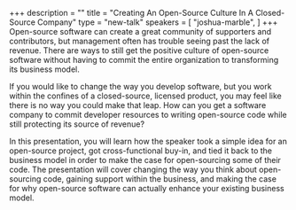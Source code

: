 +++
description = ""
title = "Creating An Open-Source Culture In A Closed-Source Company"
type = "new-talk"
speakers = [
        "joshua-marble",
]
+++
Open-source software can create a great community of supporters and contributors, but management often has trouble seeing past the lack of revenue. There are ways to still get the positive culture of open-source software without having to commit the entire organization to transforming its business model.

If you would like to change the way you develop software, but you work within the confines of a closed-source, licensed product, you may feel like there is no way you could make that leap. How can you get a software company to commit developer resources to writing open-source code while still protecting its source of revenue?

In this presentation, you will learn how the speaker took a simple idea for an open-source project, got cross-functional buy-in, and tied it back to the business model in order to make the case for open-sourcing some of their code. The presentation will cover changing the way you think about open-sourcing code, gaining support within the business, and making the case for why open-source software can actually enhance your existing business model.